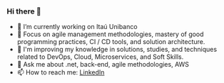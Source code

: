 ### Hi there 👋

- 🔭 I’m currently working on Itaú Unibanco
- 🌱 Focus on agile management methodologies, mastery of good programming practices, CI / CD tools, and solution architecture.
- 📘 I'm improving my knowledge in solutions, studies, and techniques related to DevOps, Cloud, Microservices, and Soft Skills.
- 💬 Ask me about .net, back-end, agile methodologies, AWS
- 📫 How to reach me: [LinkedIn](https://www.linkedin.com/in/camiladiasds/)

